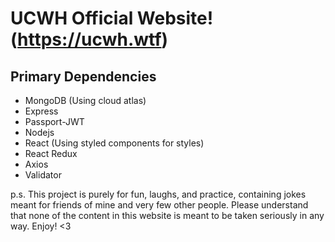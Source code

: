 # UCWH Official Website! (https://ucwh.wtf)

## Primary Dependencies
- MongoDB (Using cloud atlas)
- Express
- Passport-JWT
- Nodejs
- React (Using styled components for styles)
- React Redux
- Axios
- Validator 

p.s. This project is purely for fun, laughs, and practice, containing jokes meant for 
friends of mine and very few other people. Please understand that none of the content
in this website is meant to be taken seriously in any way. Enjoy! <3
